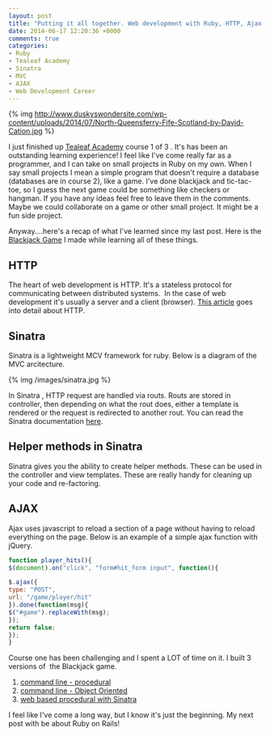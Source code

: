 ```yaml
---
layout: post
title: "Putting it all together. Web development with Ruby, HTTP, Ajax , MVC with Sinatra"
date: 2014-06-17 12:20:36 +0000
comments: true
categories: 
- Ruby
- Tealeaf Academy
- Sinatra
- MVC
- AJAX
- Web Development Career
---
```


{% img http://www.duskyswondersite.com/wp-content/uploads/2014/07/North-Queensferry-Fife-Scotland-by-David-Cation.jpg %}

I just finished up [Tealeaf Academy](http://www.gotealeaf.com) course 1 of 3 . It's has been an outstanding learning experience! I feel like I've come really far as a programmer, and I can take on small projects in Ruby on my own. When I say small projects I mean a simple program that doesn't require a database (databases are in course 2), like a game. I've done blackjack and tic-tac-toe, so I guess the next game could be something like checkers or hangman. If you have any ideas feel free to leave them in the comments. Maybe we could collaborate on a game or other small project. It might be a fun side project.

Anyway....here's a recap of what I've learned since my last post. Here is the [Blackjack Game](http://infinite-waters-7065.herokuapp.com) I made while learning all of these things. <!--more-->

## HTTP

The heart of web development is HTTP. It's a stateless protocol for communicating between distributed systems.  In the case of web development it's usually a server and a client (browser). [This article](http://code.tutsplus.com/tutorials/http-the-protocol-every-web-developer-must-know-part-1--net-31177) goes into detail about HTTP.

## Sinatra

Sinatra is a lightweight MCV framework for ruby. Below is a diagram of the MVC arcitecture.

{% img /images/sinatra.jpg %}

In Sinatra , HTTP request are handled via routs. Routs are stored in controller, then depending on what the rout does, either a template is rendered or the request is redirected to another rout. You can read the Sinatra documentation [here](http://www.sinatrarb.com/intro.html).

## Helper methods in Sinatra

Sinatra gives you the ability to create helper methods. These can be used in the controller and view templates. These are really handy for cleaning up your code and re-factoring.

## AJAX

Ajax uses javascript to reload a section of a page without having to reload everything on the page. Below is an example of a simple ajax function with jQuery.

```javascript A simple AjAX call with jQuery
function player_hits(){
$(document).on("click", "form#hit_form input", function(){ 

$.ajax({
type: "POST",
url: "/game/player/hit"
}).done(function(msg){
$("#game").replaceWith(msg);
});
return false;
});
}
```

Course one has been challenging and I spent a LOT of time on it. I built 3 versions of  the Blackjack game.

  1. [command line - procedural](https://github.com/doug7410/tealeaf_course_1/blob/master/blackjack.rb)
  2. [command line - Object Oriented](https://github.com/doug7410/tealeaf_course_1/blob/master/OO_blackjack.rb)
  3. [web based procedural with Sinatra](http://infinite-waters-7065.herokuapp.com)

I feel like I've come a long way, but I know it's just the beginning. My next post with be about Ruby on Rails!